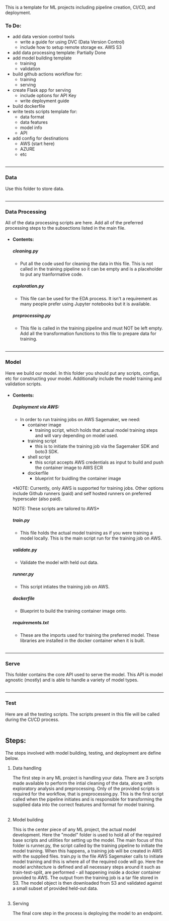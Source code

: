 This is a template for ML projects including pipeline creation, CI/CD, and deployment.


### To Do:
- add data version control tools
    - write a guide for using DVC (Data Version Control)
    - include how to setup remote storage ex. AWS S3
- add data processing template: Partially Done
- add model building template
    - training
    - validation
- build github actions workflow for:
    - training
    - serving
- create Flask app for serving
    - include options for API Key
    - write deployment guide
- build dockerfile
- write tests scripts template for:
    - data format
    - data features
    - model info
    - API
- add config for destinations
    - AWS (start here)
    - AZURE
    - etc
\
&nbsp;

---
### Data

Use this folder to store data.
\
&nbsp;

---
### Data Processing

All of the data processing scripts are here. Add all of the preferred processing steps to the subsections listed in the main file.

- #### Contents:
    ##### cleaning.py
    - Put all the code used for cleaning the data in this file. This is not called in the training pipeline so it can be empty and is a placeholder to put any tranformative code.

    ##### exploration.py
    - This file can be used for the EDA process. It isn't a requirement as many people prefer using Jupyter notebooks but it is available.

    ##### preprocessing.py
    - This file is called in the training pipeline and must NOT be left empty. Add all the transformation functions to this file to prepare data for training.
\
&nbsp;

---
### Model

Here we build our model. In this folder you should put any scripts, configs, etc for constructing your model. Additionally include the model training and validation scripts.

- #### Contents:

    ##### Deployment via AWS:
    * In order to run training jobs on AWS Sagemaker, we need:
        - container image
            * training script, which holds that actual model training steps and will vary depending on model used.
        - training script
            * this is to initiate the training job via the Sagemaker SDK and boto3 SDK.
        - shell script
            * this script accepts AWS credentials as input to build and push the container image to AWS ECR
        - dockerfile
            * blueprint for buidling the container image
    
    *NOTE: Currently, only AWS is supported for training jobs. Other options include Github runners (paid) and self hosted runners on preferred hyperscaler (also paid). 
    
    NOTE: These scripts are tailored to AWS*

    ##### train.py
    - This file holds the actual model training as if you were training a model locally. This is the main script run for the training job on AWS.

    ##### validate.py
    - Validate the model with held out data.

    ##### runner.py
    - This script intiates the training job on AWS.

    ##### dockerfile
    - Blueprint to build the training container image onto.

    ##### requirements.txt
    - These are the imports used for training the preferred model. These libraries are installed in the docker container when it is built.
\
&nbsp;

---
### Serve
This folder contains the core API used to serve the model. This API is model agnostic (mostly) and is able to handle a variety of model types.
\
&nbsp;

---
### Test
Here are all the testing scripts. The scripts present in this file will be called during the CI/CD process.
\
&nbsp;

## Steps:
The steps involved with model building, testing, and deployment are define below.

1. Data handling

    The first step in any ML project is handling your data. There are 3 scripts made available to perform the intial cleaning of the data, along with exploratory analysis and preprocessing. Only of the provided scripts is required for the workflow, that is preprocessing.py. This is the first script called when the pipeline initiates and is responsible for transforming the supplied data into the correct features and format for model training.
\
&nbsp;

2. Model building

    This is the center piece of any ML project, the actual model development. Here the "model" folder is used to hold all of the required base scripts and utilities for setting up the model. The main focus of this folder is runner.py, the script called by the training pipeline to initiate the model training. When this happens, a training job will be created in AWS with the supplied files. train.py is the file AWS Sagemaker calls to initiate model training and this is where all of the required code will go. Here the model architecture is defined and all necessary steps around it such as train-test-split, are performed - all happening inside a docker container provided to AWS. The output from the training job is a tar file stored in S3. The model object is then downloaded from S3 and validated against a small subset of provided held-out data.
\
&nbsp;

3. Serving

    The final core step in the process is deploying the model to an endpoint. 